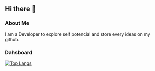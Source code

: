 ## Hi there 👋

<!--
**yichunyen/yichunyen** is a ✨ _special_ ✨ repository because its `README.md` (this file) appears on your GitHub profile.

Here are some ideas to get you started:

- 🔭 I’m currently working on ...
- 🌱 I’m currently learning ...
- 👯 I’m looking to collaborate on ...
- 🤔 I’m looking for help with ...
- 💬 Ask me about ...
- 📫 How to reach me: ...
- 😄 Pronouns: ...
- ⚡ Fun fact: ...
-->

### About Me
I am a Developer to explore self potencial and store every ideas on my github.
### Dahsboard
[![Top Langs](https://github-readme-stats.vercel.app/api/top-langs/?username=yichunyen&layout=compact&theme=radical)](https://github.com/anuraghazra/github-readme-stats)
